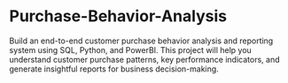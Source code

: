 # Purchase-Behavior-Analysis
Build an end-to-end customer purchase behavior analysis and reporting system using SQL, Python, and PowerBI. This project will help you understand customer purchase patterns, key performance indicators, and generate insightful reports for business decision-making.
